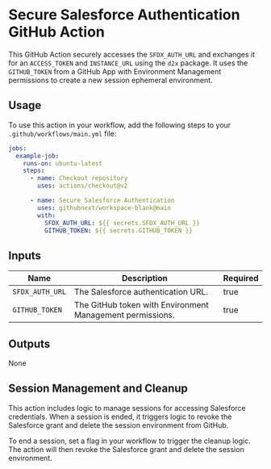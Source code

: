 # Secure Salesforce Authentication GitHub Action

This GitHub Action securely accesses the `SFDX_AUTH_URL` and exchanges it for an `ACCESS_TOKEN` and `INSTANCE_URL` using the `d2x` package. It uses the `GITHUB_TOKEN` from a GitHub App with Environment Management permissions to create a new session ephemeral environment.

## Usage

To use this action in your workflow, add the following steps to your `.github/workflows/main.yml` file:

```yaml
jobs:
  example-job:
    runs-on: ubuntu-latest
    steps:
      - name: Checkout repository
        uses: actions/checkout@v2

      - name: Secure Salesforce Authentication
        uses: githubnext/workspace-blank@main
        with:
          SFDX_AUTH_URL: ${{ secrets.SFDX_AUTH_URL }}
          GITHUB_TOKEN: ${{ secrets.GITHUB_TOKEN }}
```

## Inputs

| Name          | Description                                             | Required |
|---------------|---------------------------------------------------------|----------|
| `SFDX_AUTH_URL` | The Salesforce authentication URL.                      | true     |
| `GITHUB_TOKEN`  | The GitHub token with Environment Management permissions. | true     |

## Outputs

None

## Session Management and Cleanup

This action includes logic to manage sessions for accessing Salesforce credentials. When a session is ended, it triggers logic to revoke the Salesforce grant and delete the session environment from GitHub.

To end a session, set a flag in your workflow to trigger the cleanup logic. The action will then revoke the Salesforce grant and delete the session environment.
